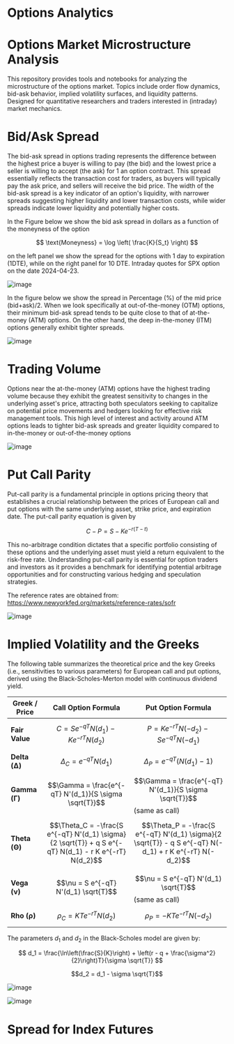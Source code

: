 # Options Analytics

# Options Market Microstructure Analysis

This repository provides tools and notebooks for analyzing the microstructure of the options market. Topics include order flow dynamics, bid-ask behavior, implied volatility surfaces, and liquidity patterns. Designed for quantitative researchers and traders interested in (intraday) market mechanics.

# Bid/Ask Spread

The bid-ask spread in options trading represents the difference between the highest price a buyer is willing to pay (the bid) and the lowest price a seller is willing to accept (the ask) for 1  an option contract. This spread essentially reflects the transaction cost for traders, as buyers will typically pay the ask price, and sellers will receive the bid price. The width of the bid-ask spread is a key indicator of an option's liquidity, with narrower spreads suggesting higher liquidity and lower transaction costs, while wider spreads indicate lower liquidity and potentially higher costs. 

In the Figure below we show the bid ask spread in dollars as a function of the moneyness of the option

$$ \text{Moneyness} = \log \left( \frac{K}{S_t} \right) $$ 

on the left panel we show the spread for the options with 1 day to expiration (1DTE), while on the right panel for 10 DTE. Intraday quotes for SPX option on the date 2024-04-23.

![image](https://github.com/user-attachments/assets/84c4a485-aa16-4fee-93db-ccd09fc25e57)


In the figure below we show the spread in Percentage (%) of the mid price (bid+ask)/2.  When we look specifically at out-of-the-money (OTM) options, their minimum bid-ask spread tends to be quite close to that of at-the-money (ATM) options. On the other hand, the deep in-the-money (ITM) options generally exhibit tighter spreads.

![image](https://github.com/user-attachments/assets/88dfc7cc-e8fa-4419-b657-935988c2393e)


# Trading Volume

Options near the at-the-money (ATM) options have the highest trading volume because they exhibit the greatest sensitivity to changes in the underlying asset's price, attracting both speculators seeking to capitalize on potential price movements and hedgers looking for effective risk management tools. This high level of interest and activity around ATM options leads to tighter bid-ask spreads and greater liquidity compared to in-the-money or out-of-the-money options

![image](https://github.com/user-attachments/assets/179347c1-726c-499e-a268-0731b3f7bdc2)


# Put Call Parity

Put-call parity is a fundamental principle in options pricing theory that establishes a crucial relationship between the prices of European call and put options with the same underlying asset, strike price, and expiration  date. The put-call parity equation is given by

$$ C - P = S - K e^{-r(T-t)}$$

This no-arbitrage condition dictates that a specific portfolio consisting of these options and the underlying asset must yield a return equivalent to the risk-free rate. Understanding put-call parity is essential for option traders and investors as it provides a benchmark for identifying potential arbitrage opportunities and for constructing various hedging and speculation strategies.

The reference rates are obtained from:
https://www.newyorkfed.org/markets/reference-rates/sofr

![image](https://github.com/user-attachments/assets/4b5081b9-8029-4f20-9fc9-2839a8501a3d)


# Implied Volatility and the Greeks

The following table summarizes the theoretical price and the key Greeks (i.e., sensitivities to various parameters) for European call and put options, derived using the Black-Scholes-Merton model with continuous dividend yield.

| Greek / Price | Call Option Formula                                                                                 | Put Option Formula                                                                                  |
|---------------|------------------------------------------------------------------------------------------------------|------------------------------------------------------------------------------------------------------|
| **Fair Value**| $$C = S e^{-qT} N(d_1) - K e^{-rT} N(d_2)$$                                                           | $$P = K e^{-rT} N(-d_2) - S e^{-qT} N(-d_1)$$                                                         |
| **Delta (Δ)** | $$\Delta_C = e^{-qT} N(d_1)$$                                                                         | $$\Delta_P = e^{-qT} (N(d_1) - 1)$$                                                                   |
| **Gamma (Γ)** | $$\Gamma = \frac{e^{-qT} N'(d_1)}{S \sigma \sqrt{T}}$$                                                | $$\Gamma = \frac{e^{-qT} N'(d_1)}{S \sigma \sqrt{T}}$$ (same as call)                               |
| **Theta (Θ)** | $$\Theta_C = -\frac{S e^{-qT} N'(d_1) \sigma}{2 \sqrt{T}} + q S e^{-qT} N(d_1) - r K e^{-rT} N(d_2)$$ | $$\Theta_P = -\frac{S e^{-qT} N'(d_1) \sigma}{2 \sqrt{T}} - q S e^{-qT} N(-d_1) + r K e^{-rT} N(-d_2)$$ |
| **Vega (ν)**  | $$\nu = S e^{-qT} N'(d_1) \sqrt{T}$$                                                                  | $$\nu = S e^{-qT} N'(d_1) \sqrt{T}$$ (same as call)                                                 |
| **Rho (ρ)**   | $$\rho_C = K T e^{-rT} N(d_2)$$                                                                       | $$\rho_P = -K T e^{-rT} N(-d_2)$$                                                                    |

The parameters $d_1$ and $d_2$ in the Black-Scholes model are given by:

$$ d_1 = \frac{\ln\left(\frac{S}{K}\right) + \left(r - q + \frac{\sigma^2}{2}\right)T}{\sigma \sqrt{T}} $$

$$d_2 = d_1 - \sigma \sqrt{T}$$


![image](https://github.com/user-attachments/assets/54bd1ba2-d214-43b3-8996-adf44990855d)

![image](https://github.com/user-attachments/assets/02f7a990-54af-4300-a141-802e6be4c5db)






# Spread for Index Futures









